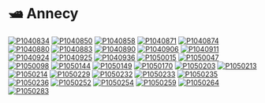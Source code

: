 # 🛥 Annecy

[![P1040834](/photos/hd/P1040834.jpg)](/photos/P1040834.md)
[![P1040850](/photos/hd/P1040850.jpg)](/photos/P1040850.md)
[![P1040858](/photos/hd/P1040858.jpg)](/photos/P1040858.md)
[![P1040871](/photos/hd/P1040871.jpg)](/photos/P1040871.md)
[![P1040874](/photos/hd/P1040874.jpg)](/photos/P1040874.md)
[![P1040880](/photos/hd/P1040880.jpg)](/photos/P1040880.md)
[![P1040883](/photos/hd/P1040883.jpg)](/photos/P1040883.md)
[![P1040890](/photos/hd/P1040890.jpg)](/photos/P1040890.md)
[![P1040906](/photos/hd/P1040906.jpg)](/photos/P1040906.md)
[![P1040911](/photos/hd/P1040911.jpg)](/photos/P1040911.md)
[![P1040924](/photos/hd/P1040924.jpg)](/photos/P1040924.md)
[![P1040925](/photos/hd/P1040925.jpg)](/photos/P1040925.md)
[![P1040936](/photos/hd/P1040936.jpg)](/photos/P1040936.md)
[![P1050015](/photos/hd/P1050015.jpg)](/photos/P1050015.md)
[![P1050047](/photos/hd/P1050047.jpg)](/photos/P1050047.md)
[![P1050098](/photos/hd/P1050098.jpg)](/photos/P1050098.md)
[![P1050144](/photos/hd/P1050144.jpg)](/photos/P1050144.md)
[![P1050149](/photos/hd/P1050149.jpg)](/photos/P1050149.md)
[![P1050170](/photos/hd/P1050170.jpg)](/photos/P1050170.md)
[![P1050203](/photos/hd/P1050203.jpg)](/photos/P1050203.md)
[![P1050213](/photos/hd/P1050213.jpg)](/photos/P1050213.md)
[![P1050214](/photos/hd/P1050214.jpg)](/photos/P1050214.md)
[![P1050229](/photos/hd/P1050229.jpg)](/photos/P1050229.md)
[![P1050232](/photos/hd/P1050232.jpg)](/photos/P1050232.md)
[![P1050233](/photos/hd/P1050233.jpg)](/photos/P1050233.md)
[![P1050235](/photos/hd/P1050235.jpg)](/photos/P1050235.md)
[![P1050236](/photos/hd/P1050236.jpg)](/photos/P1050236.md)
[![P1050252](/photos/hd/P1050252.jpg)](/photos/P1050252.md)
[![P1050254](/photos/hd/P1050254.jpg)](/photos/P1050254.md)
[![P1050259](/photos/hd/P1050259.jpg)](/photos/P1050259.md)
[![P1050264](/photos/hd/P1050264.jpg)](/photos/P1050264.md)
[![P1050283](/photos/hd/P1050283.jpg)](/photos/P1050283.md)
